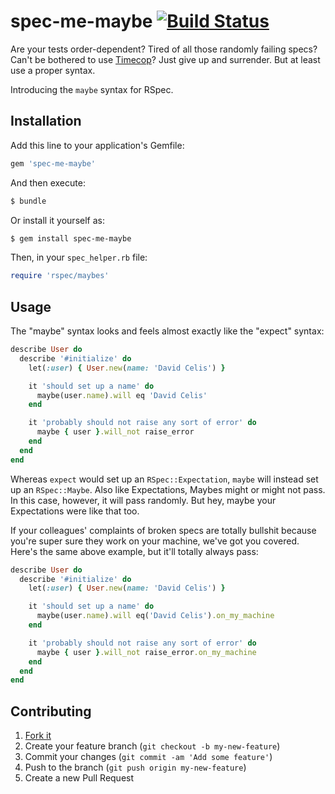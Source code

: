# spec-me-maybe [![Build Status][travis-badge]][travis]

Are your tests order-dependent? Tired of all those randomly failing specs? Can't be bothered to use [Timecop][timecop]? Just give up and surrender. But at least use a proper syntax.

Introducing the `maybe` syntax for RSpec.

[timecop]: https://github.com/travisjeffery/timecop
[travis]: https://travis-ci.org/davidcelis/spec-me-maybe
[travis-badge]: https://travis-ci.org/davidcelis/spec-me-maybe.svg?branch=master

## Installation

Add this line to your application's Gemfile:

```ruby
gem 'spec-me-maybe'
```

And then execute:

```sh
$ bundle
```

Or install it yourself as:

```sh
$ gem install spec-me-maybe
```

Then, in your `spec_helper.rb` file:

```ruby
require 'rspec/maybes'
```

## Usage

The "maybe" syntax looks and feels almost exactly like the "expect" syntax:

```ruby
describe User do
  describe '#initialize' do
    let(:user) { User.new(name: 'David Celis') }

    it 'should set up a name' do
      maybe(user.name).will eq 'David Celis'
    end

    it 'probably should not raise any sort of error' do
      maybe { user }.will_not raise_error
    end
  end
end
```

Whereas `expect` would set up an `RSpec::Expectation`, `maybe` will instead set up an `RSpec::Maybe`. Also like Expectations, Maybes might or might not pass. In this case, however, it will pass randomly. But hey, maybe your Expectations were like that too.

If your colleagues' complaints of broken specs are totally bullshit because you're super sure they work on your machine, we've got you covered. Here's the same above example, but it'll totally always pass:

```ruby
describe User do
  describe '#initialize' do
    let(:user) { User.new(name: 'David Celis') }

    it 'should set up a name' do
      maybe(user.name).will eq('David Celis').on_my_machine
    end

    it 'probably should not raise any sort of error' do
      maybe { user }.will_not raise_error.on_my_machine
    end
  end
end
```

## Contributing

1. [Fork it](https://github.com/davidcelis/spec-me-maybe/fork)
2. Create your feature branch (`git checkout -b my-new-feature`)
3. Commit your changes (`git commit -am 'Add some feature'`)
4. Push to the branch (`git push origin my-new-feature`)
5. Create a new Pull Request
